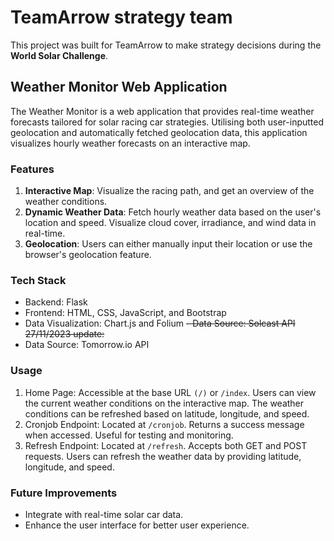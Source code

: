 # TeamArrow strategy team
This project was built for TeamArrow to make strategy decisions during the **World Solar Challenge**. 

## Weather Monitor Web Application
The Weather Monitor is a web application that provides real-time weather forecasts tailored for solar racing car strategies. Utilising both user-inputted geolocation and automatically fetched geolocation data, this application visualizes hourly weather forecasts on an interactive map.

### Features
1. **Interactive Map**: Visualize the racing path, and get an overview of the weather conditions.
2. **Dynamic Weather Data**: Fetch hourly weather data based on the user's location and speed. Visualize cloud cover, irradiance, and wind data in real-time.
3. **Geolocation**: Users can either manually input their location or use the browser's geolocation feature.

### Tech Stack
- Backend: Flask
- Frontend: HTML, CSS, JavaScript, and Bootstrap
- Data Visualization: Chart.js and Folium
<del>- Data Source: Solcast API<del>
27/11/2023 update:
- Data Source: Tomorrow.io API

### Usage
1. Home Page:
Accessible at the base URL ```(/)``` or ```/index```.
Users can view the current weather conditions on the interactive map.
The weather conditions can be refreshed based on latitude, longitude, and speed.
2. Cronjob Endpoint:
Located at ```/cronjob```.
Returns a success message when accessed. Useful for testing and monitoring.
3. Refresh Endpoint:
Located at ```/refresh```.
Accepts both GET and POST requests.
Users can refresh the weather data by providing latitude, longitude, and speed.

### Future Improvements
- Integrate with real-time solar car data.
- Enhance the user interface for better user experience.
